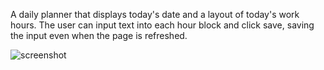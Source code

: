 A daily planner that displays today's date and a layout of today's work hours. The user can input text into each hour block and click save, saving the input even when the page is refreshed.

![screenshot]()
